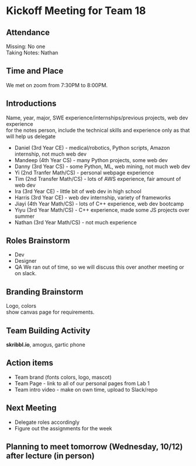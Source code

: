 # Kickoff Meeting for Team 18

## Attendance
Missing:  No one  
Taking Notes:  Nathan

## Time and Place
We met on zoom from 7:30PM to 8:00PM.

## Introductions
Name, year, major, SWE experience/internships/previous projects, web dev experience   
for the notes person, include the technical skills and experience only as that will help us delegate

* Daniel (3rd Year CE) - medical/robotics, Python scripts, Amazon internship, not much web dev
* Mandeep (4th Year CS) - many Python projects, some web dev
* Danny (3rd Year CS) - some Python, ML, web mining, not much web dev
* Yi (2nd Tranfer Math/CS) - personal webpage experience
* Tim (2nd Transfer Math/CS) - lots of AWS experience, fair amount of web dev
* Ira (3rd Year CE) - little bit of web dev in high school
* Harris (3rd Year CE) - web dev internship, variety of frameworks
* Jiayi (4th Year Math/CS) - lots of C++ experience, web dev bootcamp
* Yiyu (3rd Year Math/CS) - C++ experience, made some JS projects over summer
* Nathan (3rd Year Math/CS) - not much experience

## Roles Brainstorm
* Dev
* Designer
* QA
We ran out of time, so we will discuss this over another meeting or on slack.

## Branding Brainstorm
Logo, colors  
show canvas page for requirements. 

## Team Building Activity
**skribbl.io**, amogus, gartic phone

## Action items
  * Team brand (fonts colors, logo, mascot)
  * Team Page - link to all of our personal pages from Lab 1
  * Team intro video - make on own time, upload to Slack/repo
 
## Next Meeting
 * Delegate roles accordingly
 * Figure out the assignments for the week

## Planning to meet tomorrow (Wednesday, 10/12) after lecture (in person)
